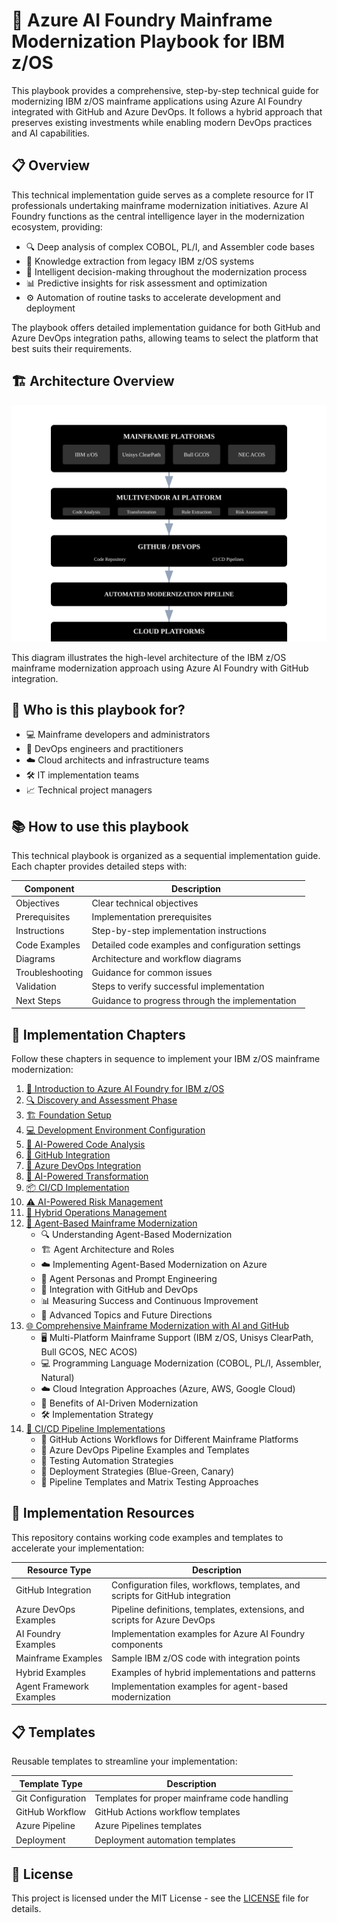 # 🚀 Azure AI Foundry Mainframe Modernization Playbook for IBM z/OS

This playbook provides a comprehensive, step-by-step technical guide for modernizing IBM z/OS mainframe applications using Azure AI Foundry integrated with GitHub and Azure DevOps. It follows a hybrid approach that preserves existing investments while enabling modern DevOps practices and AI capabilities.

## 📋 Overview

This technical implementation guide serves as a complete resource for IT professionals undertaking mainframe modernization initiatives. Azure AI Foundry functions as the central intelligence layer in the modernization ecosystem, providing:

- 🔍 Deep analysis of complex COBOL, PL/I, and Assembler code bases
- 🧠 Knowledge extraction from legacy IBM z/OS systems
- 🤖 Intelligent decision-making throughout the modernization process
- 📊 Predictive insights for risk assessment and optimization
- ⚙️ Automation of routine tasks to accelerate development and deployment

The playbook offers detailed implementation guidance for both GitHub and Azure DevOps integration paths, allowing teams to select the platform that best suits their requirements.

## 🏗️ Architecture Overview

![Architecture Overview](images/architecture-overview.svg)

This diagram illustrates the high-level architecture of the IBM z/OS mainframe modernization approach using Azure AI Foundry with GitHub integration.

## 👥 Who is this playbook for?

- 💻 Mainframe developers and administrators
- 🔄 DevOps engineers and practitioners
- ☁️ Cloud architects and infrastructure teams
- 🛠️ IT implementation teams
- 📈 Technical project managers

## 📚 How to use this playbook

This technical playbook is organized as a sequential implementation guide. Each chapter provides detailed steps with:

| Component | Description |
|-----------|-------------|
| Objectives | Clear technical objectives |
| Prerequisites | Implementation prerequisites |
| Instructions | Step-by-step implementation instructions |
| Code Examples | Detailed code examples and configuration settings |
| Diagrams | Architecture and workflow diagrams |
| Troubleshooting | Guidance for common issues |
| Validation | Steps to verify successful implementation |
| Next Steps | Guidance to progress through the implementation |

## 📖 Implementation Chapters

Follow these chapters in sequence to implement your IBM z/OS mainframe modernization:

1. [🌟 Introduction to Azure AI Foundry for IBM z/OS](docs/01-introduction/README.md)
2. [🔍 Discovery and Assessment Phase](docs/02-discovery/README.md) 
3. [🏗️ Foundation Setup](docs/03-foundation/README.md)
4. [💻 Development Environment Configuration](docs/04-development-environment/README.md)
5. [🤖 AI-Powered Code Analysis](docs/05-code-analysis/README.md)
6. [🐙 GitHub Integration](docs/06-github-integration/README.md)
7. [🔄 Azure DevOps Integration](docs/07-azure-devops-integration/README.md)
8. [🧠 AI-Powered Transformation](docs/08-ai-transformation/README.md)
9. [📦 CI/CD Implementation](docs/09-cicd-implementation/README.md)
10. [⚠️ AI-Powered Risk Management](docs/10-risk-management/README.md)
11. [🔄 Hybrid Operations Management](docs/11-hybrid-operations/README.md)
12. [🤖 Agent-Based Mainframe Modernization](docs/12-agent-based-modernization/README.md)
    - 🔍 Understanding Agent-Based Modernization
    - 🏗️ Agent Architecture and Roles
    - ☁️ Implementing Agent-Based Modernization on Azure
    - 🧠 Agent Personas and Prompt Engineering
    - 🔄 Integration with GitHub and DevOps
    - 📊 Measuring Success and Continuous Improvement
    - 🔮 Advanced Topics and Future Directions
13. [🌐 Comprehensive Mainframe Modernization with AI and GitHub](docs/13-comprehensive-mainframe-modernization/README.md)
    - 🖥️ Multi-Platform Mainframe Support (IBM z/OS, Unisys ClearPath, Bull GCOS, NEC ACOS)
    - 💻 Programming Language Modernization (COBOL, PL/I, Assembler, Natural)
    - ☁️ Cloud Integration Approaches (Azure, AWS, Google Cloud)
    - 🧠 Benefits of AI-Driven Modernization
    - 🛠️ Implementation Strategy
14. [🔄 CI/CD Pipeline Implementations](docs/14-cicd-pipeline-implementations/README.md)
    - 🐙 GitHub Actions Workflows for Different Mainframe Platforms
    - 🔄 Azure DevOps Pipeline Examples and Templates
    - 🧪 Testing Automation Strategies
    - 🚀 Deployment Strategies (Blue-Green, Canary)
    - 🔧 Pipeline Templates and Matrix Testing Approaches

## 🧰 Implementation Resources

This repository contains working code examples and templates to accelerate your implementation:

| Resource Type | Description |
|---------------|-------------|
| GitHub Integration | Configuration files, workflows, templates, and scripts for GitHub integration |
| Azure DevOps Examples | Pipeline definitions, templates, extensions, and scripts for Azure DevOps |
| AI Foundry Examples | Implementation examples for Azure AI Foundry components |
| Mainframe Examples | Sample IBM z/OS code with integration points |
| Hybrid Examples | Examples of hybrid implementations and patterns |
| Agent Framework Examples | Implementation examples for agent-based modernization |

## 📋 Templates

Reusable templates to streamline your implementation:

| Template Type | Description |
|---------------|-------------|
| Git Configuration | Templates for proper mainframe code handling |
| GitHub Workflow | GitHub Actions workflow templates |
| Azure Pipeline | Azure Pipelines templates |
| Deployment | Deployment automation templates |

## 📄 License

This project is licensed under the MIT License - see the [LICENSE](LICENSE) file for details.